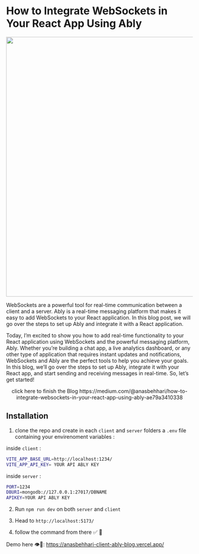 # How to Integrate WebSockets in Your React App Using Ably
<p align="center">
<img src="https://miro.medium.com/max/720/1*HTHJfogOwsH3aYD15Omf_g@2x.webp"  width="700px">
</p>

<p>
WebSockets are a powerful tool for real-time communication between a client and a server. Ably is a real-time messaging platform that makes it easy to add WebSockets to your React application. In this blog post, we will go over the steps to set up Ably and integrate it with a React application.
</p>
<p>
Today, I’m excited to show you how to add real-time functionality to your React application using WebSockets and the powerful messaging platform, Ably. Whether you’re building a chat app, a live analytics dashboard, or any other type of application that requires instant updates and notifications, WebSockets and Ably are the perfect tools to help you achieve your goals. In this blog, we’ll go over the steps to set up Ably, integrate it with your React app, and start sending and receiving messages in real-time. So, let’s get started!
</p>

<p align="center">
click here to finish the Blog https://medium.com/@anasbehhari/how-to-integrate-websockets-in-your-react-app-using-ably-ae79a3410338
<P/>

## Installation
1. clone the repo and create in each `client` and `server` folders a `.env` file containing your envirenoment variables : 

inside `client` : 
```Bash
VITE_APP_BASE_URL=http://localhost:1234/
VITE_APP_API_KEY= YOUR API ABLY KEY
```
inside `server` : 

```Bash
PORT=1234
DBURI=mongodb://127.0.0.1:27017/DBNAME
APIKEY=YOUR API ABLY KEY
```
2. Run `npm run dev` on both `server` and `client`

3. Head to `http://localhost:5173/` 

4. follow the command from there  ✅ 👋

 Demo here 👁️🔗:  https://anasbehhari-client-ably-blog.vercel.app/
